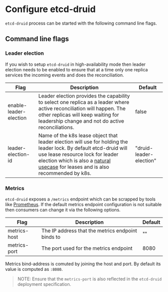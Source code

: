 # Configure etcd-druid

`etcd-druid` process can be started with the following command line flags.

## Command line flags

### Leader election

If you wish to setup `etcd-druid` in high-availability mode then leader election needs to be enabled to ensure that at a time only one replica services the incoming events and does the reconciliation. 

| Flag                   | Description                                                  | Default                 |
| ---------------------- | ------------------------------------------------------------ | ----------------------- |
| enable-leader-election | Leader election provides the capability to select one replica as a leader where active reconciliation will happen. The other replicas will keep waiting for leadership change and not do active reconciliations. | false                   |
| leader-election-id     | Name of the k8s lease object that leader election will use for holding the leader lock. By default etcd-druid will use lease resource lock for leader election which is also a [natural usecase](https://kubernetes.io/docs/concepts/architecture/leases/#leader-election) for leases and is also recommended by k8s. | "druid-leader-election" |

### Metrics

`etcd-druid` exposes a `/metrics` endpoint which can be scrapped by tools like [Prometheus](https://prometheus.io/). If the default metrics endpoint configuration is not suitable then consumers can change it via the following options.

| Flag         | Description                                       | Default |
| ------------ | ------------------------------------------------- | ------- |
| metrics-host | The IP address that the metrics endpoint binds to | ""      |
| metrics-port | The port used for the metrics endpoint            | 8080    |

Metrics bind-address is comuted by joining the host and port. By default its value is computed as `:8080`.

> NOTE: Ensure that the `metrics-port` is also reflected in the `etcd-druid` deployment specification.

